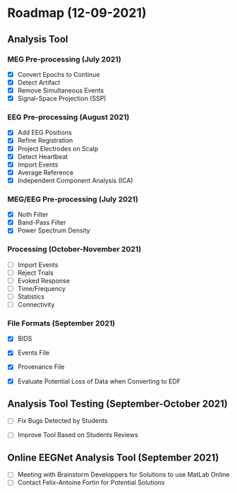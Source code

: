 # Roadmap (12-09-2021)

## Analysis Tool
### MEG Pre-processing (July 2021)
- [x] Convert Epochs to Continue
- [x] Detect Artifact
- [x] Remove Simultaneous Events
- [x] Signal-Space Projection (SSP)

### EEG Pre-processing (August 2021)
- [x] Add EEG Positions
- [x] Refine Registration
- [x] Project Electrodes on Scalp
- [x] Detect Heartbeat
- [x] Import Events
- [x] Average Reference
- [x] Independent Component Analysis (ICA)

### MEG/EEG Pre-processing (July 2021)
- [x] Noth Filter
- [x] Band-Pass Filter
- [x] Power Spectrum Density

### Processing (October-November 2021)
- [ ] Import Events
- [ ] Reject Trials
- [ ] Evoked Response
- [ ] Time/Frequency
- [ ] Statistics
- [ ] Connectivity

### File Formats (September 2021)
- [x] BIDS
- [x] Events File
- [x] Provenance File
- [x] Evaluate Potential Loss of Data when Converting to EDF


## Analysis Tool Testing (September-October 2021)
- [ ] Fix Bugs Detected by Students
- [ ] Improve Tool Based on Students Reviews


## Online EEGNet Analysis Tool (September 2021)
- [ ] Meeting with Brainstorm Developpers for Solutions to use MatLab Online
- [ ] Contact Felix-Antoine Fortin for Potential Solutions
